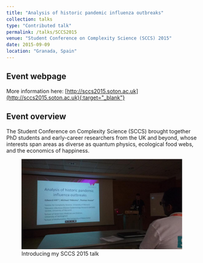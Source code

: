 ```yaml
---
title: "Analysis of historic pandemic influenza outbreaks"
collection: talks
type: "Contributed talk"
permalink: /talks/SCCS2015
venue: "Student Conference on Complexity Science (SCCS) 2015"
date: 2015-09-09
location: "Granada, Spain"
---
```


## Event webpage

More information here: [http://sccs2015.soton.ac.uk](http://sccs2015.soton.ac.uk){:target="_blank"}

## Event overview

The Student Conference on Complexity Science (SCCS) brought together PhD students and early-career researchers from the UK and beyond, whose interests span areas as diverse as quantum physics, ecological food webs, and the economics of happiness.

<figure>
  <img src="/images/TalkImages/SCCS2015Photo.jpg" alt="Presenting photo"/>
  <figcaption> Introducing my SCCS 2015 talk </figcaption>
</figure>
